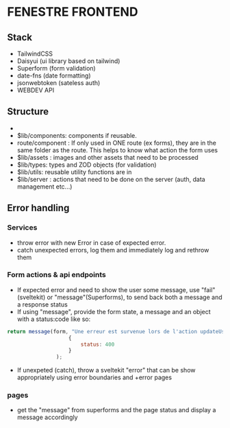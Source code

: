 # FENESTRE FRONTEND

## Stack
- TailwindCSS
- Daisyui (ui library based on tailwind)
- Superform (form validation)
- date-fns (date formatting)
- jsonwebtoken (sateless auth)
- WEBDEV API

## Structure
- 
- $lib/components: components if reusable. 
- route/component : If only used in ONE route (ex forms), they are in the same folder as the route. This helps to know what action the form uses
- $lib/assets : images and other assets that need to be processed 
- $lib/types: types and ZOD objects (for validation) 
- $lib/utils: reusable utility functions are in 
- $lib/server : actions that need to be done on the server (auth, data management etc...)

## Error handling
### Services
- throw error with new Error in case of expected error.
- catch unexpected errors, log them and immediately log and rethrow them

### Form actions & api endpoints
- If expected error and need to show the user some message, use "fail"(sveltekit) or "message"(Superforms), to send back both a message and a response status
- If using "message", provide the form state, a message and an object with a status:code like so:

```js
return message(form, "Une erreur est survenue lors de l'action updateUser. Veuillez réessayer.", 
                    {
                        status: 400
                    }
                );
```
- If unexpeted (catch), throw a sveltekit "error" that can be show appropriately using error boundaries and +error pages

### pages
- get the "message" from superforms and the page status and display a message accordingly
